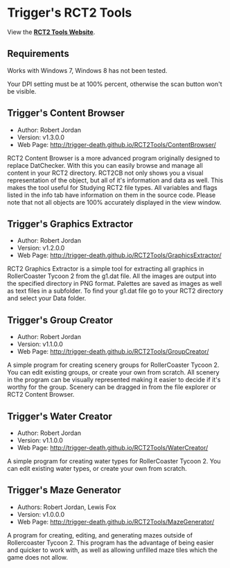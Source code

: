 # Trigger's RCT2 Tools

View the **[RCT2 Tools Website](http://trigger-death.github.io/RCT2Tools/)**.

## Requirements

Works with Windows 7, Windows 8 has not been tested.

Your DPI setting must be at 100% percent, otherwise the scan button won't be visible.

## Trigger's Content Browser

* Author: Robert Jordan
* Version: v1.3.0.0
* Web Page: http://trigger-death.github.io/RCT2Tools/ContentBrowser/

RCT2 Content Browser is a more advanced program originally designed to replace DatChecker. With this you can easily browse and manage all content in your RCT2 directory. RCT2CB not only shows you a visual representation of the object, but all of it's information and data as well. This makes the tool useful for Studying RCT2 file types. All variables and flags listed in the info tab have information on them in the source code. Please note that not all objects are 100% accurately displayed in the view window. 

## Trigger's Graphics Extractor

* Author: Robert Jordan
* Version: v1.2.0.0
* Web Page: http://trigger-death.github.io/RCT2Tools/GraphicsExtractor/

RCT2 Graphics Extractor is a simple tool for extracting all graphics in RollerCoaster Tycoon 2 from the g1.dat file. All the images are output into the specified directory in PNG format. Palettes are saved as images as well as text files in a subfolder. To find your g1.dat file go to your RCT2 directory and select your Data folder.

## Trigger's Group Creator

* Author: Robert Jordan
* Version: v1.1.0.0
* Web Page: http://trigger-death.github.io/RCT2Tools/GroupCreator/

A simple program for creating scenery groups for RollerCoaster Tycoon 2. You can edit existing groups, or create your own from scratch. All scenery in the program can be visually represented making it easier to decide if it's worthy for the group. Scenery can be dragged in from the file explorer or RCT2 Content Browser. 

## Trigger's Water Creator

* Author: Robert Jordan
* Version: v1.1.0.0
* Web Page: http://trigger-death.github.io/RCT2Tools/WaterCreator/

A simple program for creating water types for RollerCoaster Tycoon 2. You can edit existing water types, or create your own from scratch.

## Trigger's Maze Generator

* Authors: Robert Jordan, Lewis Fox
* Version: v1.0.0.0
* Web Page: http://trigger-death.github.io/RCT2Tools/MazeGenerator/

A program for creating, editing, and generating mazes outside of Rollercoaster Tycoon 2. This program has the advantage of being easier and quicker to work with, as well as allowing unfilled maze tiles which the game does not allow.

